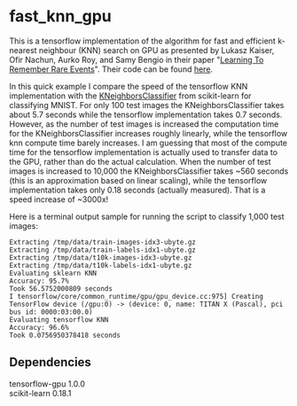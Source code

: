 # fast_knn_gpu
This is a tensorflow implementation of the algorithm for fast and efficient k-nearest neighbour (KNN) search on GPU as presented by Lukasz Kaiser, Ofir Nachun, Aurko Roy, and Samy Bengio in their paper "[Learning To Remember Rare Events](https://openreview.net/pdf?id=SJTQLdqlg)". Their code can be found [here](https://github.com/tensorflow/models/tree/master/learning_to_remember_rare_events). 

In this quick example I compare the speed of the tensorflow KNN implementation with the [KNeighborsClassifier](http://scikit-learn.org/stable/modules/generated/sklearn.neighbors.KNeighborsClassifier.html#sklearn.neighbors.KNeighborsClassifier) from scikit-learn for classifying MNIST. For only 100 test images the KNeighborsClassifier takes about 5.7 seconds while the tensorflow implementation takes 0.7 seconds. However, as the number of test images is increased the computation time for the KNeighborsClassifier increases roughly linearly, while the tensorflow knn compute time barely increases. I am guessing that most of the compute time for the tensorflow implementation is actually used to transfer data to the GPU, rather than do the actual calculation. When the number of test images is increased to 10,000 the KNeighborsClassifier takes ~560 seconds (this is an approximation based on linear scaling), while the tensorflow implementation takes only 0.18 seconds (actually measured). That is a speed increase of ~3000x!

Here is a terminal output sample for running the script to classify 1,000 test images:

```
Extracting /tmp/data/train-images-idx3-ubyte.gz
Extracting /tmp/data/train-labels-idx1-ubyte.gz
Extracting /tmp/data/t10k-images-idx3-ubyte.gz
Extracting /tmp/data/t10k-labels-idx1-ubyte.gz
Evaluating sklearn KNN
Accuracy: 95.7%
Took 56.5752000809 seconds
I tensorflow/core/common_runtime/gpu/gpu_device.cc:975] Creating TensorFlow device (/gpu:0) -> (device: 0, name: TITAN X (Pascal), pci bus id: 0000:03:00.0)
Evaluating tensorflow KNN
Accuracy: 96.6%
Took 0.0756950378418 seconds
```

## Dependencies
tensorflow-gpu 1.0.0  
scikit-learn 0.18.1 
